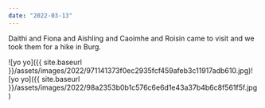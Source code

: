 ```yaml
---
date: "2022-03-13"
---
```


Daithi and Fiona and Aishling and Caoimhe and Roisin came to visit and we took them for a hike in Burg.

![yo yo]({{ site.baseurl }}/assets/images/2022/971141373f0ec2935fcf459afeb3c11917adb610.jpg)![yo yo]({{ site.baseurl }}/assets/images/2022/98a2353b0b1c576c6e6d1e43a37b4b6c8f561f5f.jpg)
